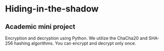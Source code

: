 # Hiding-in-the-shadow
## Academic mini project 

Encryption and decryption using Python. We utilize the ChaCha20 and SHA-256 hashing algorithms. You can encrypt and decrypt only once.
